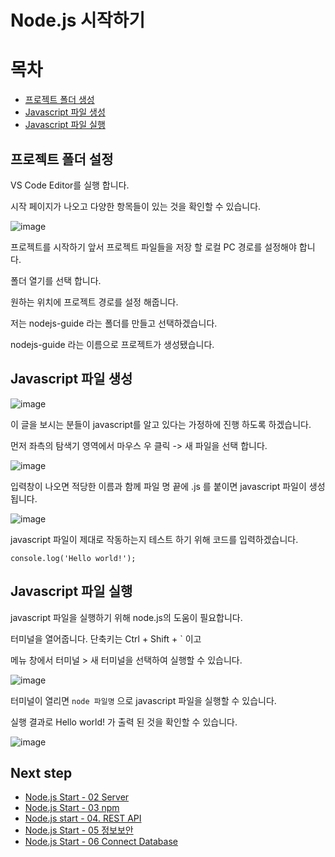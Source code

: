 
# Node.js 시작하기

# 목차
- [프로젝트 폴더 생성](https://github.com/pmirnc-dev/pds-welcome/wiki/Node.js-Start-01.-run#%ED%94%84%EB%A1%9C%EC%A0%9D%ED%8A%B8-%ED%8F%B4%EB%8D%94-%EC%84%A4%EC%A0%95)
- [Javascript 파일 생성](https://github.com/pmirnc-dev/pds-welcome/wiki/Node.js-Start-01.-run#javascript-%ED%8C%8C%EC%9D%BC-%EC%83%9D%EC%84%B1)
- [Javascript 파일 실행](https://github.com/pmirnc-dev/pds-welcome/wiki/Node.js-Start-01.-run#javascript-%ED%8C%8C%EC%9D%BC-%EC%8B%A4%ED%96%89)

## 프로젝트 폴더 설정

VS Code Editor를 실행 합니다.

시작 페이지가 나오고 다양한 항목들이 있는 것을 확인할 수 있습니다.

![image](https://github.com/user-attachments/assets/2d769c48-b2f6-4ecf-b77c-7d34d3822c20)

프로젝트를 시작하기 앞서 프로젝트 파일들을 저장 할 로컬 PC 경로를 설정해야 합니다.

폴더 열기를 선택 합니다.

원하는 위치에 프로젝트 경로를 설정 해줍니다.

저는 nodejs-guide 라는 폴더를 만들고 선택하겠습니다.

nodejs-guide 라는 이름으로 프로젝트가 생성됐습니다.

## Javascript 파일 생성

![image](https://github.com/user-attachments/assets/92cf80a8-410b-47ca-8235-cf197b62d962)

이 글을 보시는 분들이 javascript를 알고 있다는 가정하에 진행 하도록 하겠습니다.

먼저 좌측의 탐색기 영역에서 마우스 우 클릭 -> 새 파일을 선택 합니다.

![image](https://github.com/user-attachments/assets/6fa76558-1a55-4bec-9b20-f9c6ffffb2b8)

입력창이 나오면 적당한 이름과 함께 파일 명 끝에 .js 를 붙이면 javascript 파일이 생성됩니다.

![image](https://github.com/user-attachments/assets/5f778ccf-b0ff-452c-a5ae-0106c86c186d)

javascript 파일이 제대로 작동하는지 테스트 하기 위해 코드를 입력하겠습니다.
```
console.log('Hello world!');
```

## Javascript 파일 실행

javascript 파일을 실행하기 위해 node.js의 도움이 필요합니다.

터미널을 열어줍니다. 단축키는 Ctrl + Shift + ` 이고

메뉴 창에서 터미널 > 새 터미널을 선택하여 실행할 수 있습니다.

![image](https://github.com/user-attachments/assets/ea38d0e6-6c10-4cc2-8a84-f211aa1d6afe)

터미널이 열리면 `node 파일명` 으로 javascript 파일을 실행할 수 있습니다.

실행 결과로 Hello world! 가 출력 된 것을 확인할 수 있습니다.

![image](https://github.com/user-attachments/assets/7f414423-9c19-4015-a56d-6ffd3d2d0e5b)

## Next step
- [Node.js Start - 02 Server](https://github.com/pmirnc-dev/pds-welcome/wiki/Node.js-Start-%E2%80%90-02.-Server)
- [Node.js Start - 03 npm](https://github.com/pmirnc-dev/pds-welcome/wiki/Node.js-Start-%E2%80%90-03.-npm)
- [Node.js start - 04. REST API](https://github.com/pmirnc-dev/pds-welcome/wiki/Node.js-Start-%E2%80%90-04.-REST-API)
- [Node.js Start - 05 정보보안](https://github.com/pmirnc-dev/pds-welcome/wiki/Node.js-Start-%E2%80%90-05.-information-security)
- [Node.js Start - 06 Connect Database](https://github.com/pmirnc-dev/pds-welcome/wiki/Node.js-Start-%E2%80%90-06.-Connect-Database)


